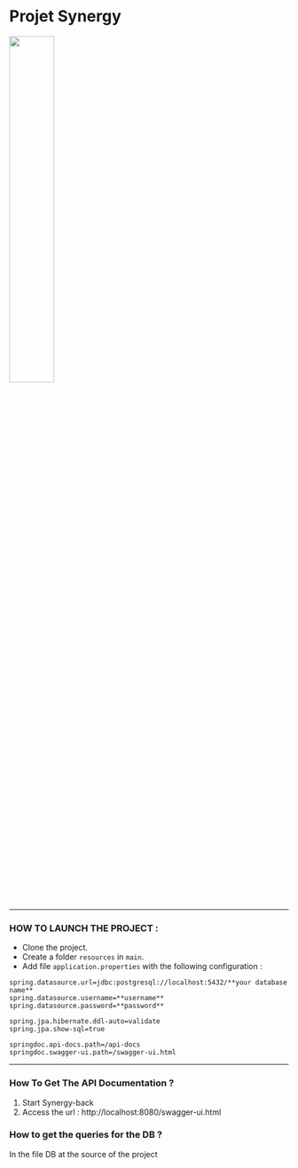 # Projet Synergy
<img src="synergy_logo_blc_sans_texte.png" width="40%">

---
### HOW TO LAUNCH THE PROJECT :

- Clone the project.
- Create a folder ```resources``` in ```main```.
- Add file ```application.properties``` with the following configuration :

```
spring.datasource.url=jdbc:postgresql://localhost:5432/**your database name**
spring.datasource.username=**username**
spring.datasource.password=**password**

spring.jpa.hibernate.ddl-auto=validate
spring.jpa.show-sql=true

springdoc.api-docs.path=/api-docs
springdoc.swagger-ui.path=/swagger-ui.html
```
---
### How To Get The API Documentation ?
1. Start Synergy-back
2. Access the url : http://localhost:8080/swagger-ui.html

### How to get the queries for the DB ?

In the file DB at the source of the project
